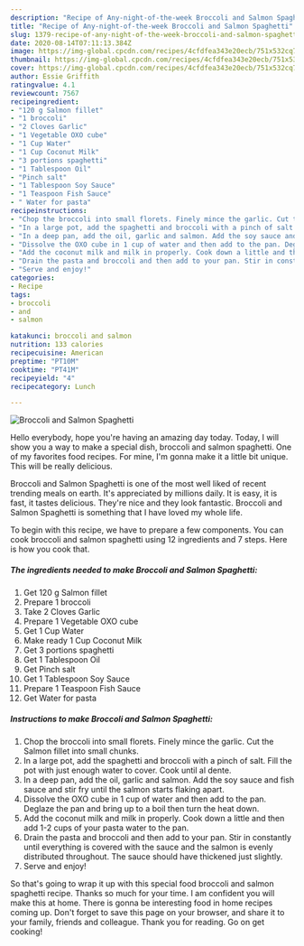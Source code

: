 ```yaml
---
description: "Recipe of Any-night-of-the-week Broccoli and Salmon Spaghetti"
title: "Recipe of Any-night-of-the-week Broccoli and Salmon Spaghetti"
slug: 1379-recipe-of-any-night-of-the-week-broccoli-and-salmon-spaghetti
date: 2020-08-14T07:11:13.384Z
image: https://img-global.cpcdn.com/recipes/4cfdfea343e20ecb/751x532cq70/broccoli-and-salmon-spaghetti-recipe-main-photo.jpg
thumbnail: https://img-global.cpcdn.com/recipes/4cfdfea343e20ecb/751x532cq70/broccoli-and-salmon-spaghetti-recipe-main-photo.jpg
cover: https://img-global.cpcdn.com/recipes/4cfdfea343e20ecb/751x532cq70/broccoli-and-salmon-spaghetti-recipe-main-photo.jpg
author: Essie Griffith
ratingvalue: 4.1
reviewcount: 7567
recipeingredient:
- "120 g Salmon fillet"
- "1 broccoli"
- "2 Cloves Garlic"
- "1 Vegetable OXO cube"
- "1 Cup Water"
- "1 Cup Coconut Milk"
- "3 portions spaghetti"
- "1 Tablespoon Oil"
- "Pinch salt"
- "1 Tablespoon Soy Sauce"
- "1 Teaspoon Fish Sauce"
- " Water for pasta"
recipeinstructions:
- "Chop the broccoli into small florets. Finely mince the garlic. Cut the Salmon fillet into small chunks."
- "In a large pot, add the spaghetti and broccoli with a pinch of salt. Fill the pot with just enough water to cover. Cook until al dente."
- "In a deep pan, add the oil, garlic and salmon. Add the soy sauce and fish sauce and stir fry until the salmon starts flaking apart."
- "Dissolve the OXO cube in 1 cup of water and then add to the pan. Deglaze the pan and bring up to a boil then turn the heat down."
- "Add the coconut milk and milk in properly. Cook down a little and then add 1-2 cups of your pasta water to the pan."
- "Drain the pasta and broccoli and then add to your pan. Stir in constantly until everything is covered with the sauce and the salmon is evenly distributed throughout. The sauce should have thickened just slightly."
- "Serve and enjoy!"
categories:
- Recipe
tags:
- broccoli
- and
- salmon

katakunci: broccoli and salmon 
nutrition: 133 calories
recipecuisine: American
preptime: "PT10M"
cooktime: "PT41M"
recipeyield: "4"
recipecategory: Lunch

---
```



![Broccoli and Salmon Spaghetti](https://img-global.cpcdn.com/recipes/4cfdfea343e20ecb/751x532cq70/broccoli-and-salmon-spaghetti-recipe-main-photo.jpg)

Hello everybody, hope you're having an amazing day today. Today, I will show you a way to make a special dish, broccoli and salmon spaghetti. One of my favorites food recipes. For mine, I'm gonna make it a little bit unique. This will be really delicious.

Broccoli and Salmon Spaghetti is one of the most well liked of recent trending meals on earth. It's appreciated by millions daily. It is easy, it is fast, it tastes delicious. They're nice and they look fantastic. Broccoli and Salmon Spaghetti is something that I have loved my whole life.




To begin with this recipe, we have to prepare a few components. You can cook broccoli and salmon spaghetti using 12 ingredients and 7 steps. Here is how you cook that.

<!--inarticleads1-->

##### The ingredients needed to make Broccoli and Salmon Spaghetti:

1. Get 120 g Salmon fillet
1. Prepare 1 broccoli
1. Take 2 Cloves Garlic
1. Prepare 1 Vegetable OXO cube
1. Get 1 Cup Water
1. Make ready 1 Cup Coconut Milk
1. Get 3 portions spaghetti
1. Get 1 Tablespoon Oil
1. Get Pinch salt
1. Get 1 Tablespoon Soy Sauce
1. Prepare 1 Teaspoon Fish Sauce
1. Get  Water for pasta




<!--inarticleads2-->

##### Instructions to make Broccoli and Salmon Spaghetti:

1. Chop the broccoli into small florets. Finely mince the garlic. Cut the Salmon fillet into small chunks.
1. In a large pot, add the spaghetti and broccoli with a pinch of salt. Fill the pot with just enough water to cover. Cook until al dente.
1. In a deep pan, add the oil, garlic and salmon. Add the soy sauce and fish sauce and stir fry until the salmon starts flaking apart.
1. Dissolve the OXO cube in 1 cup of water and then add to the pan. Deglaze the pan and bring up to a boil then turn the heat down.
1. Add the coconut milk and milk in properly. Cook down a little and then add 1-2 cups of your pasta water to the pan.
1. Drain the pasta and broccoli and then add to your pan. Stir in constantly until everything is covered with the sauce and the salmon is evenly distributed throughout. The sauce should have thickened just slightly.
1. Serve and enjoy!




So that's going to wrap it up with this special food broccoli and salmon spaghetti recipe. Thanks so much for your time. I am confident you will make this at home. There is gonna be interesting food in home recipes coming up. Don't forget to save this page on your browser, and share it to your family, friends and colleague. Thank you for reading. Go on get cooking!
